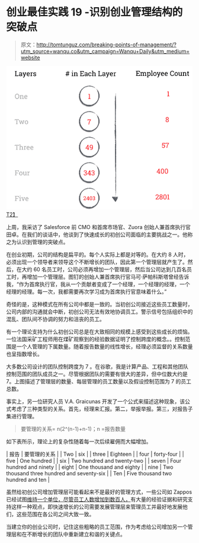 # 创业最佳实践 19 -识别创业管理结构的突破点

> 原文：<http://tomtunguz.com/breaking-points-of-management/?utm_source=wanqu.co&utm_campaign=Wanqu+Daily&utm_medium=website>

[![image](img/dc124c99c63fc343ffa3a4ef4a103036.png)T2】](https://res.cloudinary.com/dzawgnnlr/image/upload/q_auto/f_auto/w_auto/breaking_points_of_management.png)

上周，我采访了 Salesforce 前 CMO 和首席市场官、Zuora 创始人兼首席执行官田卓。在我们的谈话中，他谈到了快速成长的初创公司面临的主要挑战之一。他称之为认识到管理的突破点。

在创业初期，公司的结构是扁平的。每个人实际上都是对等的。在大约 8 人时，必须出现一个领导者来领导这个不断增长的团队，因此第一个管理层就产生了。然后，在大约 60 名员工时，公司必须再增加一个管理层，然后当公司达到几百名员工时，再增加一个管理层。图钉的创始人兼首席执行官马可·萨帕科斯塔曾经告诉我，“作为首席执行官，我从一个贡献者变成了一个经理，一个经理的经理，一个经理的经理。每一次，我都需要再次学习成为首席执行官意味着什么。”

奇怪的是，这种模式在所有公司中都是一致的。当初创公司接近这些员工数量时，公司内部的沟通就会中断，初创公司无法有效地协调员工。警示信号包括组织中的混乱、团队间不协调的努力和沮丧的员工。

有一个理论支持为什么初创公司总是在大致相同的规模上感受到这些成长的烦恼。一位法国采矿工程师用在煤矿观察到的经验数据证明了控制跨度的概念。。控制范围是一个人管理的下属数量。随着报告数量的线性增长，经理必须监督的关系数量也呈指数增长。

大多数公司设计的团队控制跨度为 7 。在谷歌，我是计算产品、工程和其他团队控制范围的团队成员之一。尽管根据团队的需要有很大的差异，但中位数大约是 7。上图描述了管理层的数量、每层管理的员工数量以及假设控制范围为 7 的员工总数。

事实上，另一位研究人员 V.A. Graicunas 开发了一个公式来描述这种现象，该公式考虑了三种类型的关系。首先，经理来汇报。第二，举报举报。第三，对报告子集进行管理。

> 要管理的关系= n(2^(n-1)+n-1)；n =报告数量

如下表所示，理论上的复杂性随着每一次后续雇佣而大幅增加。

| 报告 | 要管理的关系 |
| Two | six |
| three | Eighteen |
| four | forty-four |
| five | One hundred |
| six | Two hundred and twenty-two |
| seven | Four hundred and ninety |
| eight | One thousand and eighty |
| nine | Two thousand three hundred and seventy-six |
| Ten | Five thousand two hundred and ten |

虽然给初创公司增加管理层可能看起来不是最好的管理方式，一些公司如 Zappos 已经试图[维持一个单位，尽管员工人数增加到数百人，](http://qz.com/161210/zappos-is-going-holacratic-no-job-titles-no-managers-no-hierarchy/)有大量的经验证据和研究支持这样一种观点，即快速增长的公司需要发展管理层来管理员工并最好地发展他们，这些范围在各公司之间大致一致。

当建立你的创业公司时，记住这些粗略的员工范围，作为考虑给公司增加另一个管理层和在不断增长的团队中重新建立和谐的关键点。